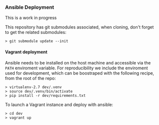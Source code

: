 ### Ansible Deployment

This is a work in progress

This repository has git submodules associated, when cloning, don't forget to get the related submodules:

    > git submodule update --init

#### Vagrant deployment

Ansible needs to be installed on the host machine and accessible via the `PATH` enviroment variable. For reproducibility
we include the enviroment used for development, which can be boostraped with the following recipe, from the root of the 
repo:

    > virtualenv-2.7 dev/.venv
    > source dev/.venv/bin/activate
    > pip install -r dev/requirements.txt

To launch a Vagrant instance and deploy with ansible:

    > cd dev
    > vagrant up
